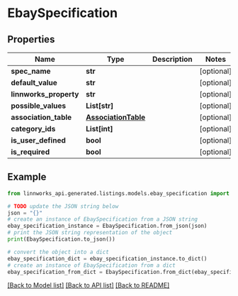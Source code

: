# EbaySpecification


## Properties

Name | Type | Description | Notes
------------ | ------------- | ------------- | -------------
**spec_name** | **str** |  | [optional] 
**default_value** | **str** |  | [optional] 
**linnworks_property** | **str** |  | [optional] 
**possible_values** | **List[str]** |  | [optional] 
**association_table** | [**AssociationTable**](AssociationTable.md) |  | [optional] 
**category_ids** | **List[int]** |  | [optional] 
**is_user_defined** | **bool** |  | [optional] 
**is_required** | **bool** |  | [optional] 

## Example

```python
from linnworks_api.generated.listings.models.ebay_specification import EbaySpecification

# TODO update the JSON string below
json = "{}"
# create an instance of EbaySpecification from a JSON string
ebay_specification_instance = EbaySpecification.from_json(json)
# print the JSON string representation of the object
print(EbaySpecification.to_json())

# convert the object into a dict
ebay_specification_dict = ebay_specification_instance.to_dict()
# create an instance of EbaySpecification from a dict
ebay_specification_from_dict = EbaySpecification.from_dict(ebay_specification_dict)
```
[[Back to Model list]](../README.md#documentation-for-models) [[Back to API list]](../README.md#documentation-for-api-endpoints) [[Back to README]](../README.md)


